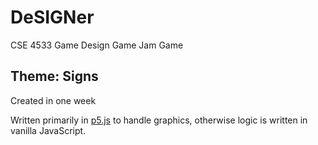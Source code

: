 # DeSIGNer

CSE 4533 Game Design Game Jam Game

## Theme: Signs

Created in one week

Written primarily in [p5.js](https://p5js.org/) to handle graphics, otherwise logic is written in vanilla JavaScript.


